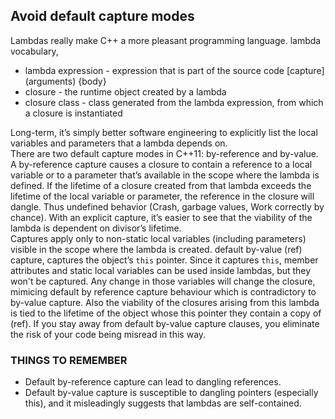## Avoid default capture modes
Lambdas really make C++ a more pleasant programming language.
lambda vocabulary,
* lambda expression - expression that is part of the source code [capture] \(arguments) {body}
* closure - the runtime object created by a lambda
* closure class - class generated from the lambda expression, from which a closure is instantiated

Long-term, it’s simply better software engineering to explicitly list the local variables and parameters that a lambda depends on.  
There are two default capture modes in C++11: by-reference and by-value. A by-reference capture causes a closure to contain a reference to a local variable or to a parameter that’s available in the scope where the lambda is defined. If the lifetime of a closure created from that lambda exceeds the lifetime of the local variable or parameter, the reference in the closure will dangle. Thus undefined behavior (Crash, garbage values, Work correctly by chance). With an explicit capture, it’s easier to see that the viability of the lambda is dependent on divisor’s lifetime.  
Captures apply only to non-static local variables (including parameters) visible in the scope where the lambda is created. default by-value (ref) capture, captures the object’s `this` pointer. Since it captures `this`, member attributes and static local variables can be used inside lambdas, but they won't be captured. Any change in those variables will change the closure, mimicing default by reference capture behaviour which is contradictory to by-value capture. Also the viability of the closures arising from this lambda is tied to the lifetime of the object whose this pointer they contain a copy of (ref). If you stay away from default by-value capture clauses, you eliminate the risk of your code being misread in this way.
### THINGS TO REMEMBER
* Default by-reference capture can lead to dangling references.
* Default by-value capture is susceptible to dangling pointers (especially this), and it misleadingly suggests that lambdas are self-contained.